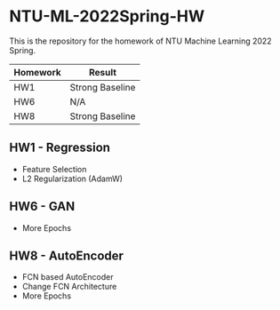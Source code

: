 # NTU-ML-2022Spring-HW
This is the repository for the homework of NTU Machine Learning 2022 Spring.

|  Homework   | Result  |
|  ----  | ----  |
| HW1  | Strong Baseline |
| HW6  | N/A |
| HW8  | Strong Baseline |

## HW1 - Regression
- Feature Selection
- L2 Regularization (AdamW)

## HW6 - GAN
- More Epochs

## HW8 - AutoEncoder
- FCN based AutoEncoder
- Change FCN Architecture
- More Epochs